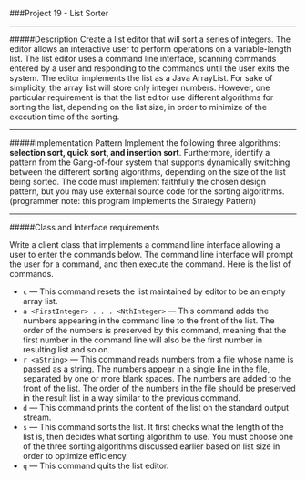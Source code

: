 ###Project 19 - List Sorter
___

#####DescriptionCreate a list editor that will sort a series of integers. The editor allows an interactive user to perform operations on a variable-length list. The list editor uses a command line interface, scanning commands entered by a user and responding to the commands until the user exits the system. The editor implements the list as a Java ArrayList. For sake of simplicity, the array list will store only integer numbers. However, one particular requirement is that the list editor use different algorithms for sorting the list, depending on the list size, in order to minimize of the execution time of the sorting. 
___

#####Implementation PatternImplement the following three algorithms: <b>selection sort, quick sort, and insertion sort</b>. Furthermore, identify a pattern from the Gang-of-four system that supports dynamically switching between the different sorting algorithms, depending on the size of the list being sorted. The code must implement faithfully the chosen design pattern, but you may use external source code for the sorting algorithms. (programmer note: this program implements the Strategy Pattern)
___

#####Class and Interface requirements
Write a client class that implements a command line interface allowing a user to enter the commands below. The command line interface will prompt the user for a command, and then execute the command. Here is the list of commands.- `c` — This command resets the list maintained by editor to be an empty array list.- `a <FirstInteger> . . . <NthInteger>` — This command adds the numbers appearing in the command line to the front of the list. The order of the numbers is preserved by this command, meaning that the first number in the command line will also be the first number in resulting list and so on.- `r <aString>` — This command reads numbers from a file whose name is passed as a string. The numbers appear in a single line in the file, separated by one or more blank spaces. The numbers are added to the front of the list. The order of the numbers in the file should be preserved in the result list in a way similar to the previous command.- `d` — This command prints the content of the list on the standard output stream.- `s` — This command sorts the list. It first checks what the length of the list is, then decides what sorting algorithm to use. You must choose one of the three sorting algorithms discussed earlier based on list size in order to optimize efficiency.- `q` — This command quits the list editor.